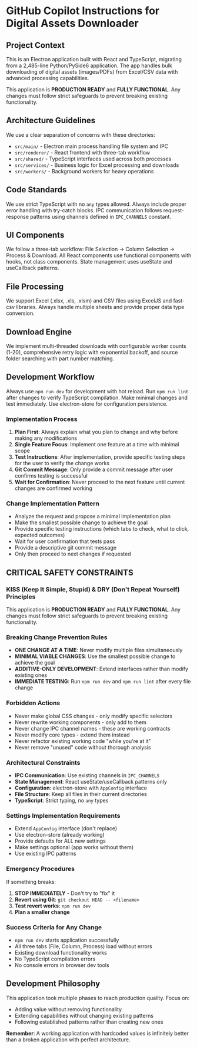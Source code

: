 # GitHub Copilot Instructions for Digital Assets Downloader

## Project Context

This is an Electron application built with React and TypeScript, migrating from a 2,485-line Python/PySide6 application. The app handles bulk downloading of digital assets (images/PDFs) from Excel/CSV data with advanced processing capabilities.

This application is **PRODUCTION READY** and **FULLY FUNCTIONAL**. Any changes must follow strict safeguards to prevent breaking existing functionality.

## Architecture Guidelines

We use a clear separation of concerns with these directories:
- `src/main/` - Electron main process handling file system and IPC
- `src/renderer/` - React frontend with three-tab workflow  
- `src/shared/` - TypeScript interfaces used across both processes
- `src/services/` - Business logic for Excel processing and downloads
- `src/workers/` - Background workers for heavy operations

## Code Standards

We use strict TypeScript with no `any` types allowed. Always include proper error handling with try-catch blocks. IPC communication follows request-response patterns using channels defined in `IPC_CHANNELS` constant.

## UI Components

We follow a three-tab workflow: File Selection → Column Selection → Process & Download. All React components use functional components with hooks, not class components. State management uses useState and useCallback patterns.

## File Processing

We support Excel (.xlsx, .xls, .xlsm) and CSV files using ExcelJS and fast-csv libraries. Always handle multiple sheets and provide proper data type conversion.

## Download Engine

We implement multi-threaded downloads with configurable worker counts (1-20), comprehensive retry logic with exponential backoff, and source folder searching with part number matching.

## Development Workflow

Always use `npm run dev` for development with hot reload. Run `npm run lint` after changes to verify TypeScript compilation. Make minimal changes and test immediately. Use electron-store for configuration persistence.

### Implementation Process
1. **Plan First**: Always explain what you plan to change and why before making any modifications
2. **Single Feature Focus**: Implement one feature at a time with minimal scope
3. **Test Instructions**: After implementation, provide specific testing steps for the user to verify the change works
4. **Git Commit Message**: Only provide a commit message after user confirms testing is successful
5. **Wait for Confirmation**: Never proceed to the next feature until current changes are confirmed working

### Change Implementation Pattern
- Analyze the request and propose a minimal implementation plan
- Make the smallest possible change to achieve the goal
- Provide specific testing instructions (which tabs to check, what to click, expected outcomes)
- Wait for user confirmation that tests pass
- Provide a descriptive git commit message
- Only then proceed to next changes if requested

## CRITICAL SAFETY CONSTRAINTS

### KISS (Keep It Simple, Stupid) & DRY (Don't Repeat Yourself) Principles

This application is **PRODUCTION READY** and **FULLY FUNCTIONAL**. Any changes must follow strict safeguards to prevent breaking existing functionality.

### Breaking Change Prevention Rules
- **ONE CHANGE AT A TIME**: Never modify multiple files simultaneously
- **MINIMAL VIABLE CHANGES**: Use the smallest possible change to achieve the goal
- **ADDITIVE-ONLY DEVELOPMENT**: Extend interfaces rather than modify existing ones
- **IMMEDIATE TESTING**: Run `npm run dev` and `npm run lint` after every file change

### Forbidden Actions
- Never make global CSS changes - only modify specific selectors
- Never rewrite working components - only add to them
- Never change IPC channel names - these are working contracts
- Never modify core types - extend them instead
- Never refactor existing working code "while you're at it"
- Never remove "unused" code without thorough analysis

### Architectural Constraints
- **IPC Communication**: Use existing channels in `IPC_CHANNELS`
- **State Management**: React useState/useCallback patterns only
- **Configuration**: electron-store with `AppConfig` interface
- **File Structure**: Keep all files in their current directories
- **TypeScript**: Strict typing, no `any` types

### Settings Implementation Requirements
- Extend `AppConfig` interface (don't replace)
- Use electron-store (already working)
- Provide defaults for ALL new settings
- Make settings optional (app works without them)
- Use existing IPC patterns

### Emergency Procedures
If something breaks:
1. **STOP IMMEDIATELY** - Don't try to "fix" it
2. **Revert using Git**: `git checkout HEAD -- <filename>`
3. **Test revert works**: `npm run dev`
4. **Plan a smaller change**

### Success Criteria for Any Change
- `npm run dev` starts application successfully
- All three tabs (File, Column, Process) load without errors
- Existing download functionality works
- No TypeScript compilation errors
- No console errors in browser dev tools

## Development Philosophy

This application took multiple phases to reach production quality. Focus on:
- Adding value without removing functionality
- Extending capabilities without changing existing patterns
- Following established patterns rather than creating new ones

**Remember**: A working application with hardcoded values is infinitely better than a broken application with perfect architecture.
